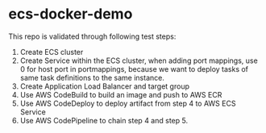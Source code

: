 # ecs-docker-demo
This repo is validated through following test steps:
1. Create ECS cluster
2. Create Service within the ECS cluster, when adding port mappings, use 0 for host port in portmappings, because we want to deploy tasks of same task definitions
to the same instance.
3. Create Application Load Balancer and target group
4. Use AWS CodeBuild to build an image and push to AWS ECR
5. Use AWS CodeDeploy to deploy artifact from step 4 to AWS ECS Service
6. Use AWS CodePipeline to chain step 4 and step 5.
